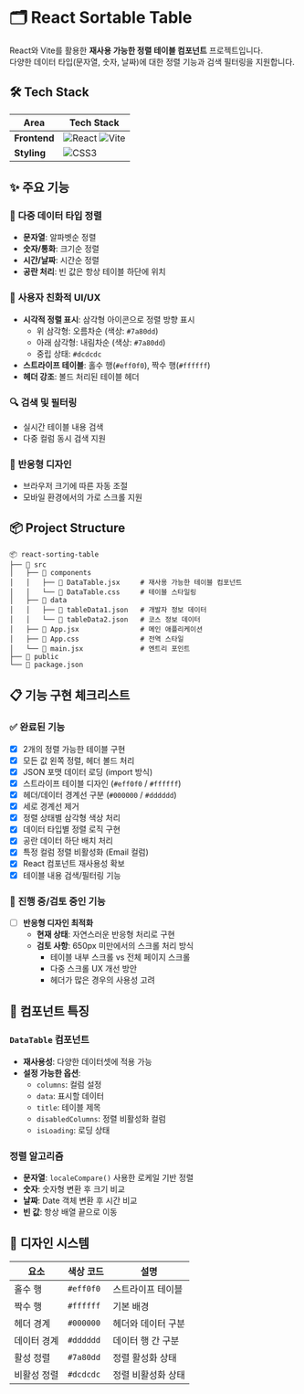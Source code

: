 # 🗂️ React Sortable Table

React와 Vite를 활용한 **재사용 가능한 정렬 테이블 컴포넌트** 프로젝트입니다.  
다양한 데이터 타입(문자열, 숫자, 날짜)에 대한 정렬 기능과 검색 필터링을 지원합니다.

## 🛠️ Tech Stack

| Area         | Tech Stack                                                                                                                                                                                         |
| ------------ | -------------------------------------------------------------------------------------------------------------------------------------------------------------------------------------------------- |
| **Frontend** | ![React](https://img.shields.io/badge/React-61DAFB?style=for-the-badge&logo=React&logoColor=black) ![Vite](https://img.shields.io/badge/Vite-646CFF?style=for-the-badge&logo=Vite&logoColor=white) |
| **Styling**  | ![CSS3](https://img.shields.io/badge/CSS3-1572B6?style=for-the-badge&logo=CSS3&logoColor=white)                                                                                                    |

## ✨ 주요 기능

### 🔄 **다중 데이터 타입 정렬**

- **문자열**: 알파벳순 정렬
- **숫자/통화**: 크기순 정렬
- **시간/날짜**: 시간순 정렬
- **공란 처리**: 빈 값은 항상 테이블 하단에 위치

### 🎨 **사용자 친화적 UI/UX**

- **시각적 정렬 표시**: 삼각형 아이콘으로 정렬 방향 표시
  - 위 삼각형: 오름차순 (색상: `#7a80dd`)
  - 아래 삼각형: 내림차순 (색상: `#7a80dd`)
  - 중립 상태: `#dcdcdc`
- **스트라이프 테이블**: 홀수 행(`#eff0f0`), 짝수 행(`#ffffff`)
- **헤더 강조**: 볼드 처리된 테이블 헤더

### 🔍 **검색 및 필터링**

- 실시간 테이블 내용 검색
- 다중 컬럼 동시 검색 지원

### 📱 **반응형 디자인**

- 브라우저 크기에 따른 자동 조절
- 모바일 환경에서의 가로 스크롤 지원

## 📦 Project Structure

```
📦 react-sorting-table
├── 📂 src
│   ├── 📂 components
│   │   ├── 📄 DataTable.jsx     # 재사용 가능한 테이블 컴포넌트
│   │   └── 📄 DataTable.css     # 테이블 스타일링
│   ├── 📂 data
│   │   ├── 📄 tableData1.json   # 개발자 정보 데이터
│   │   └── 📄 tableData2.json   # 코스 정보 데이터
│   ├── 📄 App.jsx               # 메인 애플리케이션
│   ├── 📄 App.css               # 전역 스타일
│   └── 📄 main.jsx              # 엔트리 포인트
├── 📂 public
└── 📄 package.json
```

## 📋 기능 구현 체크리스트

### ✅ **완료된 기능**

- [x] 2개의 정렬 가능한 테이블 구현
- [x] 모든 값 왼쪽 정렬, 헤더 볼드 처리
- [x] JSON 포맷 데이터 로딩 (import 방식)
- [x] 스트라이프 테이블 디자인 (`#eff0f0` / `#ffffff`)
- [x] 헤더/데이터 경계선 구분 (`#000000` / `#dddddd`)
- [x] 세로 경계선 제거
- [x] 정렬 상태별 삼각형 색상 처리
- [x] 데이터 타입별 정렬 로직 구현
- [x] 공란 데이터 하단 배치 처리
- [x] 특정 컬럼 정렬 비활성화 (Email 컬럼)
- [x] React 컴포넌트 재사용성 확보
- [x] 테이블 내용 검색/필터링 기능

### 🔄 **진행 중/검토 중인 기능**

- [ ] **반응형 디자인 최적화**
  - **현재 상태**: 자연스러운 반응형 처리로 구현
  - **검토 사항**: 650px 미만에서의 스크롤 처리 방식
    - 테이블 내부 스크롤 vs 전체 페이지 스크롤
    - 다중 스크롤 UX 개선 방안
    - 헤더가 많은 경우의 사용성 고려

## 🎯 컴포넌트 특징

### `DataTable` 컴포넌트

- **재사용성**: 다양한 데이터셋에 적용 가능
- **설정 가능한 옵션**:
  - `columns`: 컬럼 설정
  - `data`: 표시할 데이터
  - `title`: 테이블 제목
  - `disabledColumns`: 정렬 비활성화 컬럼
  - `isLoading`: 로딩 상태

### 정렬 알고리즘

- **문자열**: `localeCompare()` 사용한 로케일 기반 정렬
- **숫자**: 숫자형 변환 후 크기 비교
- **날짜**: Date 객체 변환 후 시간 비교
- **빈 값**: 항상 배열 끝으로 이동

## 🎨 디자인 시스템

| 요소        | 색상 코드 | 설명               |
| ----------- | --------- | ------------------ |
| 홀수 행     | `#eff0f0` | 스트라이프 테이블  |
| 짝수 행     | `#ffffff` | 기본 배경          |
| 헤더 경계   | `#000000` | 헤더와 데이터 구분 |
| 데이터 경계 | `#dddddd` | 데이터 행 간 구분  |
| 활성 정렬   | `#7a80dd` | 정렬 활성화 상태   |
| 비활성 정렬 | `#dcdcdc` | 정렬 비활성화 상태 |
